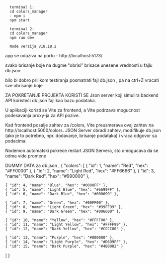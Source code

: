       terminal 1:
      cd colors_manager
      - npm i
      npm start

      terminal 2:
      cd colors_manager
      npm run dev

      Node verzija v18.18.2


app se odaziva na portu - http://localhost:5173/

svako brisanje boje na dugme "obrisi" brisace unesene vrednosti u fajlu db.json

bilo bi dobro prilikom testiranja posmatrati fajl db.json , pa na ctrl+Z vracati sve obrisanje boje

ZA POKRETANJE PROJEKTA KORISTI SE Json server koji simulira backend
API koristeći db.json fajl kao bazu podataka.

U aplikaciji koristi se Vite za frontend,
a Vite podrzava mogucnost podesavanja proxy-ja za API pozive.

Kad frontend posalje zahtev za /colors, Vite preusmerava ovaj zahtev na http://localhost:5000/colors.
JSON Server obradi zahtev, modifikuje db.json (ako je to potrebno, npr. dodavanje, brisanje podataka) i vraca odgovor sa podacima.

Nodemon automatski pokrece restart JSON Servera, sto omogucava da se odma vide promene

DUMMY DATA za db.json ,
{
"colors": [
{ "id": 1, "name": "Red", "hex": "#FF0000" },
{ "id": 2, "name": "Light Red", "hex": "#FF6666" },
{ "id": 3, "name": "Dark Red", "hex": "#990000" },

    { "id": 4, "name": "Blue", "hex": "#0000FF" },
    { "id": 5, "name": "Light Blue", "hex": "#6699FF" },
    { "id": 6, "name": "Dark Blue", "hex": "#000099" },

    { "id": 7, "name": "Green", "hex": "#00FF00" },
    { "id": 8, "name": "Light Green", "hex": "#99FF99" },
    { "id": 9, "name": "Dark Green", "hex": "#006600" },

    { "id": 10, "name": "Yellow", "hex": "#FFFF00" },
    { "id": 11, "name": "Light Yellow", "hex": "#FFFF99" },
    { "id": 12, "name": "Dark Yellow", "hex": "#CCCC00" },

    { "id": 13, "name": "Purple", "hex": "#800080" },
    { "id": 14, "name": "Light Purple", "hex": "#D699FF" },
    { "id": 15, "name": "Dark Purple", "hex": "#4B0082" }

]
}
